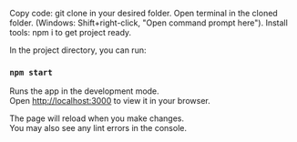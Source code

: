 Copy code: git clone in your desired folder.
Open terminal in the cloned folder. (Windows: Shift+right-click, "Open command prompt here").
Install tools: npm i to get project ready.

In the project directory, you can run:

### `npm start`

Runs the app in the development mode.\
Open [http://localhost:3000](http://localhost:3000) to view it in your browser.

The page will reload when you make changes.\
You may also see any lint errors in the console.
